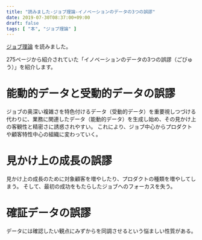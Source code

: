 ```yaml
---
title: "読みました-ジョブ理論-イノベーションのデータの3つの誤謬"
date: 2019-07-30T08:37:00+09:00
draft: false
tags: [ "本", "ジョブ理論" ]
---
```


[ジョブ理論](https://amzn.to/2ykWBTT) を読みました。

275ページから紹介されていた「イノベーションのデータの3つの誤謬（ごびゅう）」を紹介します。

# 能動的データと受動的データの誤謬

ジョブの奥深い複雑さを特色付けるデータ（受動的データ）を重要視しつづける代わりに、業務に関連したデータ（能動的データ）を生成し始め、その見かけ上の客観性と精密さに誘惑されやすい。
これにより、ジョブ中心からプロダクトや顧客特性中心の組織に変わっていく。

# 見かけ上の成長の誤謬

見かけ上の成長のために対象顧客を増やしたり、プロダクトの種類を増やしてしまう。
そして、最初の成功をもたらしたジョブへのフォーカスを失う。

# 確証データの誤謬

データには確認したい観点にみずからを同調させるという悩ましい性質がある。
